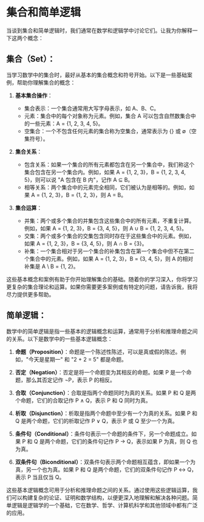 # 集合和简单逻辑

当谈到集合和简单逻辑时，我们通常在数学和逻辑学中讨论它们。让我为你解释一下这两个概念：

## **集合（Set）**：
当学习数学中的集合时，最好从基本的集合概念和符号开始。以下是一些基础案例，帮助你理解集合的概念：

1. **基本集合操作**：
   - 集合表示：一个集合通常用大写字母表示，如 A、B、C。
   - 元素：集合中的每个对象称为元素。例如，集合 A 可以包含自然数集合中的一些元素：A = {1, 2, 3, 4, 5}。
   - 空集合：一个不包含任何元素的集合称为空集合，通常表示为 {} 或 ∅（空集符号）。

2. **集合关系**：
   - 包含关系：如果一个集合的所有元素都包含在另一个集合中，我们称这个集合包含在另一个集合内。例如，如果 A = {1, 2, 3}，B = {1, 2, 3, 4, 5}，则可以说 "A 包含在 B 内"，记作 A ⊆ B。
   - 相等关系：两个集合中的元素完全相同，它们被认为是相等的。例如，如果 A = {1, 2, 3}，B = {1, 2, 3}，则 A = B。

3. **集合运算**：
   - 并集：两个或多个集合的并集包含这些集合中的所有元素，不重复计算。例如，如果 A = {1, 2, 3}，B = {3, 4, 5}，则 A ∪ B = {1, 2, 3, 4, 5}。
   - 交集：两个或多个集合的交集包含同时存在于这些集合中的元素。例如，如果 A = {1, 2, 3}，B = {3, 4, 5}，则 A ∩ B = {3}。
   - 补集：一个集合相对于另一个集合的补集包含在第一个集合中但不在第二个集合中的元素。例如，如果 A = {1, 2, 3}，B = {3, 4, 5}，则 A 的相对补集是 A \ B = {1, 2}。

这些基本概念和案例有助于你开始理解集合的基础。随着你的学习深入，你将学习更复杂的集合理论和运算。如果你需要更多案例或有特定的问题，请告诉我，我将尽力提供更多帮助。

## **简单逻辑**：
数学中的简单逻辑是指一些基本的逻辑概念和运算，通常用于分析和推理命题之间的关系。以下是数学中的一些基本逻辑概念：

1. **命题（Proposition）**：命题是一个陈述性陈述，可以是真或假的陈述。例如，"今天是星期一" 和 "2 + 2 = 5" 都是命题。

2. **否定（Negation）**：否定是将一个命题变为其相反的命题。如果 P 是一个命题，那么其否定记作 ¬P，表示 P 的相反。

3. **合取（Conjunction）**：合取是指两个命题同时为真的关系。如果 P 和 Q 是两个命题，它们的合取记作 P ∧ Q，表示 P 和 Q 同时为真。

4. **析取（Disjunction）**：析取是指两个命题中至少有一个为真的关系。如果 P 和 Q 是两个命题，它们的析取记作 P ∨ Q，表示 P 或 Q 至少一个为真。

5. **条件句（Conditional）**：条件句表示一个命题的条件下，另一个命题成立。如果 P 和 Q 是两个命题，它们的条件句记作 P → Q，表示如果 P 为真，则 Q 也为真。

6. **双条件句（Biconditional）**：双条件句表示两个命题相互蕴含，即如果一个为真，另一个也为真。如果 P 和 Q 是两个命题，它们的双条件句记作 P ↔ Q，表示 P 当且仅当 Q。

这些基本逻辑概念可用于分析和推理命题之间的关系。通过使用这些逻辑运算，我们可以构建复杂的论证、证明和数学结构，以便更深入地理解和解决各种问题。简单逻辑是逻辑学的一个基础，它在数学、哲学、计算机科学和其他领域中都有广泛的应用。